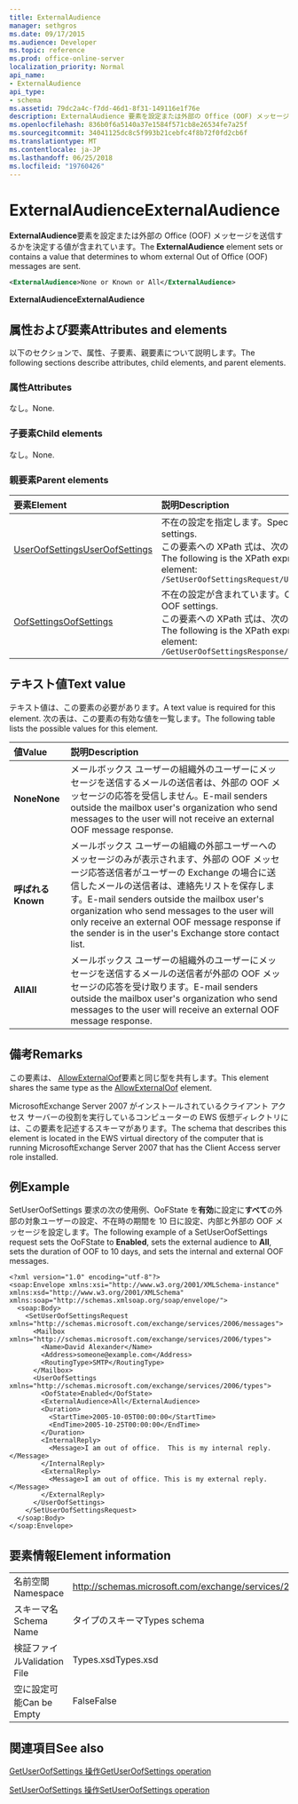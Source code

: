 ```yaml
---
title: ExternalAudience
manager: sethgros
ms.date: 09/17/2015
ms.audience: Developer
ms.topic: reference
ms.prod: office-online-server
localization_priority: Normal
api_name:
- ExternalAudience
api_type:
- schema
ms.assetid: 79dc2a4c-f7dd-46d1-8f31-149116e1f76e
description: ExternalAudience 要素を設定または外部の Office (OOF) メッセージを送信するかを決定する値が含まれています。
ms.openlocfilehash: 836b0f6a5140a37e1584f571cb8e26534fe7a25f
ms.sourcegitcommit: 34041125dc8c5f993b21cebfc4f8b72f0fd2cb6f
ms.translationtype: MT
ms.contentlocale: ja-JP
ms.lasthandoff: 06/25/2018
ms.locfileid: "19760426"
---
```

# <a name="externalaudience"></a><span data-ttu-id="8d356-103">ExternalAudience</span><span class="sxs-lookup"><span data-stu-id="8d356-103">ExternalAudience</span></span>

<span data-ttu-id="8d356-104">**ExternalAudience**要素を設定または外部の Office (OOF) メッセージを送信するかを決定する値が含まれています。</span><span class="sxs-lookup"><span data-stu-id="8d356-104">The **ExternalAudience** element sets or contains a value that determines to whom external Out of Office (OOF) messages are sent.</span></span> 
  
```xml
<ExternalAudience>None or Known or All</ExternalAudience>
```

 <span data-ttu-id="8d356-105">**ExternalAudience**</span><span class="sxs-lookup"><span data-stu-id="8d356-105">**ExternalAudience**</span></span>
## <a name="attributes-and-elements"></a><span data-ttu-id="8d356-106">属性および要素</span><span class="sxs-lookup"><span data-stu-id="8d356-106">Attributes and elements</span></span>

<span data-ttu-id="8d356-107">以下のセクションで、属性、子要素、親要素について説明します。</span><span class="sxs-lookup"><span data-stu-id="8d356-107">The following sections describe attributes, child elements, and parent elements.</span></span>
  
### <a name="attributes"></a><span data-ttu-id="8d356-108">属性</span><span class="sxs-lookup"><span data-stu-id="8d356-108">Attributes</span></span>

<span data-ttu-id="8d356-109">なし。</span><span class="sxs-lookup"><span data-stu-id="8d356-109">None.</span></span>
  
### <a name="child-elements"></a><span data-ttu-id="8d356-110">子要素</span><span class="sxs-lookup"><span data-stu-id="8d356-110">Child elements</span></span>

<span data-ttu-id="8d356-111">なし。</span><span class="sxs-lookup"><span data-stu-id="8d356-111">None.</span></span>
  
### <a name="parent-elements"></a><span data-ttu-id="8d356-112">親要素</span><span class="sxs-lookup"><span data-stu-id="8d356-112">Parent elements</span></span>

|<span data-ttu-id="8d356-113">**要素**</span><span class="sxs-lookup"><span data-stu-id="8d356-113">**Element**</span></span>|<span data-ttu-id="8d356-114">**説明**</span><span class="sxs-lookup"><span data-stu-id="8d356-114">**Description**</span></span>|
|:-----|:-----|
|[<span data-ttu-id="8d356-115">UserOofSettings</span><span class="sxs-lookup"><span data-stu-id="8d356-115">UserOofSettings</span></span>](useroofsettings.md) <br/> |<span data-ttu-id="8d356-116">不在の設定を指定します。</span><span class="sxs-lookup"><span data-stu-id="8d356-116">Specifies the OOF settings.</span></span>  <br/> <span data-ttu-id="8d356-117">この要素への XPath 式は、次のようにします。</span><span class="sxs-lookup"><span data-stu-id="8d356-117">The following is the XPath expression to this element:</span></span>  <br/>  `/SetUserOofSettingsRequest/UserOofSettings` <br/> |
|[<span data-ttu-id="8d356-118">OofSettings</span><span class="sxs-lookup"><span data-stu-id="8d356-118">OofSettings</span></span>](oofsettings.md) <br/> |<span data-ttu-id="8d356-119">不在の設定が含まれています。</span><span class="sxs-lookup"><span data-stu-id="8d356-119">Contains the OOF settings.</span></span>  <br/> <span data-ttu-id="8d356-120">この要素への XPath 式は、次のようにします。</span><span class="sxs-lookup"><span data-stu-id="8d356-120">The following is the XPath expression to this element:</span></span>  <br/>  `/GetUserOofSettingsResponse/OofSettings` <br/> |
   
## <a name="text-value"></a><span data-ttu-id="8d356-121">テキスト値</span><span class="sxs-lookup"><span data-stu-id="8d356-121">Text value</span></span>

<span data-ttu-id="8d356-122">テキスト値は、この要素の必要があります。</span><span class="sxs-lookup"><span data-stu-id="8d356-122">A text value is required for this element.</span></span> <span data-ttu-id="8d356-123">次の表は、この要素の有効な値を一覧します。</span><span class="sxs-lookup"><span data-stu-id="8d356-123">The following table lists the possible values for this element.</span></span>
  
|<span data-ttu-id="8d356-124">**値**</span><span class="sxs-lookup"><span data-stu-id="8d356-124">**Value**</span></span>|<span data-ttu-id="8d356-125">**説明**</span><span class="sxs-lookup"><span data-stu-id="8d356-125">**Description**</span></span>|
|:-----|:-----|
|<span data-ttu-id="8d356-126">**None**</span><span class="sxs-lookup"><span data-stu-id="8d356-126">**None**</span></span> <br/> |<span data-ttu-id="8d356-127">メールボックス ユーザーの組織外のユーザーにメッセージを送信するメールの送信者は、外部の OOF メッセージの応答を受信しません。</span><span class="sxs-lookup"><span data-stu-id="8d356-127">E-mail senders outside the mailbox user's organization who send messages to the user will not receive an external OOF message response.</span></span>  <br/> |
|<span data-ttu-id="8d356-128">**呼ばれる**</span><span class="sxs-lookup"><span data-stu-id="8d356-128">**Known**</span></span> <br/> |<span data-ttu-id="8d356-129">メールボックス ユーザーの組織の外部ユーザーへのメッセージのみが表示されます、外部の OOF メッセージ応答送信者がユーザーの Exchange の場合に送信したメールの送信者は、連絡先リストを保存します。</span><span class="sxs-lookup"><span data-stu-id="8d356-129">E-mail senders outside the mailbox user's organization who send messages to the user will only receive an external OOF message response if the sender is in the user's Exchange store contact list.</span></span>  <br/> |
|<span data-ttu-id="8d356-130">**All**</span><span class="sxs-lookup"><span data-stu-id="8d356-130">**All**</span></span> <br/> |<span data-ttu-id="8d356-131">メールボックス ユーザーの組織外のユーザーにメッセージを送信するメールの送信者が外部の OOF メッセージの応答を受け取ります。</span><span class="sxs-lookup"><span data-stu-id="8d356-131">E-mail senders outside the mailbox user's organization who send messages to the user will receive an external OOF message response.</span></span>  <br/> |
   
## <a name="remarks"></a><span data-ttu-id="8d356-132">備考</span><span class="sxs-lookup"><span data-stu-id="8d356-132">Remarks</span></span>

<span data-ttu-id="8d356-133">この要素は、 [AllowExternalOof](allowexternaloof.md)要素と同じ型を共有します。</span><span class="sxs-lookup"><span data-stu-id="8d356-133">This element shares the same type as the [AllowExternalOof](allowexternaloof.md) element.</span></span> 
  
<span data-ttu-id="8d356-134">MicrosoftExchange Server 2007 がインストールされているクライアント アクセス サーバーの役割を実行しているコンピューターの EWS 仮想ディレクトリには、この要素を記述するスキーマがあります。</span><span class="sxs-lookup"><span data-stu-id="8d356-134">The schema that describes this element is located in the EWS virtual directory of the computer that is running MicrosoftExchange Server 2007 that has the Client Access server role installed.</span></span>
  
## <a name="example"></a><span data-ttu-id="8d356-135">例</span><span class="sxs-lookup"><span data-stu-id="8d356-135">Example</span></span>

<span data-ttu-id="8d356-136">SetUserOofSettings 要求の次の使用例、OoFState を**有効**に設定に**すべて**の外部の対象ユーザーの設定、不在時の期間を 10 日に設定、内部と外部の OOF メッセージを設定します。</span><span class="sxs-lookup"><span data-stu-id="8d356-136">The following example of a SetUserOofSettings request sets the OoFState to **Enabled**, sets the external audience to **All**, sets the duration of OOF to 10 days, and sets the internal and external OOF messages.</span></span>
  
```
<?xml version="1.0" encoding="utf-8"?>
<soap:Envelope xmlns:xsi="http://www.w3.org/2001/XMLSchema-instance" xmlns:xsd="http://www.w3.org/2001/XMLSchema" xmlns:soap="http://schemas.xmlsoap.org/soap/envelope/">
  <soap:Body>
    <SetUserOofSettingsRequest xmlns="http://schemas.microsoft.com/exchange/services/2006/messages">
      <Mailbox xmlns="http://schemas.microsoft.com/exchange/services/2006/types">
        <Name>David Alexander</Name>
        <Address>someone@example.com</Address>
        <RoutingType>SMTP</RoutingType>
      </Mailbox>
      <UserOofSettings xmlns="http://schemas.microsoft.com/exchange/services/2006/types">
        <OofState>Enabled</OofState>
        <ExternalAudience>All</ExternalAudience>
        <Duration>
          <StartTime>2005-10-05T00:00:00</StartTime>
          <EndTime>2005-10-25T00:00:00</EndTime>
        </Duration>
        <InternalReply>
          <Message>I am out of office.  This is my internal reply.</Message>
        </InternalReply>
        <ExternalReply>
          <Message>I am out of office. This is my external reply.</Message>
        </ExternalReply>
      </UserOofSettings>
    </SetUserOofSettingsRequest>
  </soap:Body>
</soap:Envelope>
```

## <a name="element-information"></a><span data-ttu-id="8d356-137">要素情報</span><span class="sxs-lookup"><span data-stu-id="8d356-137">Element information</span></span>

|||
|:-----|:-----|
|<span data-ttu-id="8d356-138">名前空間</span><span class="sxs-lookup"><span data-stu-id="8d356-138">Namespace</span></span>  <br/> |http://schemas.microsoft.com/exchange/services/2006/types  <br/> |
|<span data-ttu-id="8d356-139">スキーマ名</span><span class="sxs-lookup"><span data-stu-id="8d356-139">Schema Name</span></span>  <br/> |<span data-ttu-id="8d356-140">タイプのスキーマ</span><span class="sxs-lookup"><span data-stu-id="8d356-140">Types schema</span></span>  <br/> |
|<span data-ttu-id="8d356-141">検証ファイル</span><span class="sxs-lookup"><span data-stu-id="8d356-141">Validation File</span></span>  <br/> |<span data-ttu-id="8d356-142">Types.xsd</span><span class="sxs-lookup"><span data-stu-id="8d356-142">Types.xsd</span></span>  <br/> |
|<span data-ttu-id="8d356-143">空に設定可能</span><span class="sxs-lookup"><span data-stu-id="8d356-143">Can be Empty</span></span>  <br/> |<span data-ttu-id="8d356-144">False</span><span class="sxs-lookup"><span data-stu-id="8d356-144">False</span></span>  <br/> |
   
## <a name="see-also"></a><span data-ttu-id="8d356-145">関連項目</span><span class="sxs-lookup"><span data-stu-id="8d356-145">See also</span></span>



[<span data-ttu-id="8d356-146">GetUserOofSettings 操作</span><span class="sxs-lookup"><span data-stu-id="8d356-146">GetUserOofSettings operation</span></span>](getuseroofsettings-operation.md)
  
[<span data-ttu-id="8d356-147">SetUserOofSettings 操作</span><span class="sxs-lookup"><span data-stu-id="8d356-147">SetUserOofSettings operation</span></span>](setuseroofsettings-operation.md)

